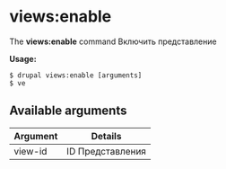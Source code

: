 # views:enable
The **views:enable** command Включить представление

**Usage:**
```
$ drupal views:enable [arguments] 
$ ve  
```

## Available arguments
Argument | Details
---------|-------------
view-id | ID Представления

